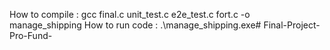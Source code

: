 How to compile : gcc final.c unit_test.c e2e_test.c fort.c -o manage_shipping
How to run code : .\manage_shipping.exe#   F i n a l - P r o j e c t - P r o - F u n d -  
 